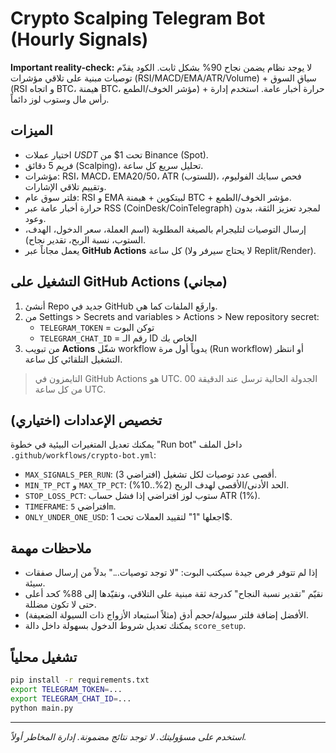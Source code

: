# Crypto Scalping Telegram Bot (Hourly Signals)

**Important reality-check:** لا يوجد نظام يضمن نجاح 90% بشكل ثابت. الكود يقدّم توصيات مبنية على تلاقي مؤشرات (RSI/MACD/EMA/ATR/Volume) + سياق السوق (RSI و اتجاه BTC، هيمنة BTC، مؤشر الخوف/الطمع) + حرارة أخبار عامة. استخدم إدارة رأس مال وستوب لوز دائماً.

## الميزات
- اختيار عملات *USDT* تحت 1$ من Binance (Spot).
- فريم 5 دقائق (Scalping)، تحليل سريع كل ساعة.
- مؤشرات: RSI، MACD، EMA20/50، ATR (للستوب)، فحص سبايك الفوليوم، وتقييم تلاقي الإشارات.
- فلتر سوق عام: RSI و EMA لبيتكوين + هيمنة BTC + مؤشر الخوف/الطمع.
- حرارة أخبار عامة عبر RSS (CoinDesk/CoinTelegraph) لمجرد تعزيز الثقة، بدون وعود.
- إرسال التوصيات لتليجرام بالصيغة المطلوبة (اسم العملة، سعر الدخول، الهدف، الستوب، نسبة الربح، تقدير نجاح).
- يعمل مجاناً عبر **GitHub Actions** كل ساعة (لا يحتاج سيرفر ولا Replit/Render).

## التشغيل على GitHub Actions (مجاني)
1) أنشئ Repo جديد في GitHub وارفَع الملفات كما هي.
2) من Settings > Secrets and variables > Actions > New repository secret:
   - `TELEGRAM_TOKEN` = توكن البوت
   - `TELEGRAM_CHAT_ID` = رقم الـ ID الخاص بك
3) من تبويب **Actions** شغّل workflow يدوياً أول مرة (Run workflow) أو انتظر التشغيل التلقائي كل ساعة.

> التايمزون في GitHub Actions هو UTC. الجدولة الحالية ترسل عند الدقيقة 00 من كل ساعة UTC.

## تخصيص الإعدادات (اختياري)
يمكنك تعديل المتغيرات البيئية في خطوة "Run bot" داخل الملف `.github/workflows/crypto-bot.yml`:
- `MAX_SIGNALS_PER_RUN`: أقصى عدد توصيات لكل تشغيل (افتراضي 3).
- `MIN_TP_PCT` و `MAX_TP_PCT`: الحد الأدنى/الأقصى لهدف الربح (2%..10%).
- `STOP_LOSS_PCT`: ستوب لوز افتراضي إذا فشل حساب ATR (1%).
- `TIMEFRAME`: افتراضي `5m`.
- `ONLY_UNDER_ONE_USD`: اجعلها "1" لتقييد العملات تحت 1$.

## ملاحظات مهمة
- إذا لم تتوفر فرص جيدة سيكتب البوت: "لا توجد توصيات..." بدلاً من إرسال صفقات سيئة.
- نقيّم "تقدير نسبة النجاح" كدرجة ثقة مبنية على التلاقي، ونقيّدها إلى 88% كحد أعلى حتى لا تكون مضللة.
- الأفضل إضافة فلتر سيولة/حجم أدق (مثلاً استبعاد الأزواج ذات السيولة الضعيفة).
- يمكنك تعديل شروط الدخول بسهولة داخل دالة `score_setup`.

## تشغيل محلياً
```bash
pip install -r requirements.txt
export TELEGRAM_TOKEN=...
export TELEGRAM_CHAT_ID=...
python main.py
```

---
*استخدم على مسؤوليتك. لا توجد نتائج مضمونة. إدارة المخاطر أولاً.*
